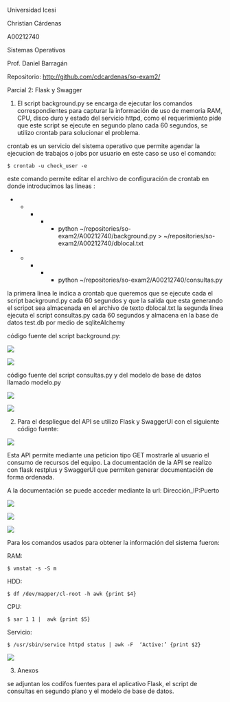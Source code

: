 Universidad Icesi

Christian Cárdenas

A00212740

Sistemas Operativos

Prof. Daniel Barragán

Repositorio: http://github.com/cdcardenas/so-exam2/

Parcial 2: Flask y Swagger


1. El script background.py se encarga de ejecutar los comandos correspondientes para capturar la información de uso de memoria RAM, CPU, disco duro y estado del servicio httpd, como el requerimiento pide que este script se ejecute en segundo plano cada 60 segundos, se utilizo crontab para solucionar el problema.

crontab es un servicio del sistema operativo que permite agendar la ejecucion de trabajos o jobs por usuario en este caso se uso el comando:

	$ crontab -u check_user -e

este comando permite editar el archivo de configuración de crontab en donde introducimos las lineas :
      
* * * * * python ~/repositories/so-exam2/A00212740/background.py > ~/repositories/so-exam2/A00212740/dblocal.txt
* * * * * python ~/repositories/so-exam2/A00212740/consultas.py

la primera linea le indica a crontab que queremos que se ejecute cada el script background.py cada 60 segundos y que la salida que esta generando el scripot sea almacenada en el archivo de texto dblocal.txt
la segunda linea ejecuta el script consultas.py cada 60 segundos y almacena en la base de datos test.db por medio de sqliteAlchemy

código fuente del script background.py: 

![][1]

![][2]


código fuente del script consultas.py y del modelo de base de datos llamado modelo.py

![][8]

![][9]

2. Para el despliegue del API se utilizo Flask y SwaggerUI con el siguiente código fuente:

![][3]

Esta API permite mediante una peticion tipo GET mostrarle al usuario el consumo de recursos del equipo. La documentación de la API se realizo con  flask restplus y SwaggerUI que permiten generar documentación de forma ordenada.

A la documentación se puede acceder mediante la url: Dirección_IP:Puerto 

![][6]

![][4]

![][5]

Para los comandos usados para obtener la información del sistema fueron:

RAM: 

	$ vmstat -s -S m 
HDD: 

	$ df /dev/mapper/cl-root -h awk {print $4}
CPU: 

	$ sar 1 1 |  awk {print $5}
Servicio: 

	$ /usr/sbin/service httpd status | awk -F  ‘Active:’ {print $2}

![][7]

3. Anexos

se adjuntan los codifos fuentes para el aplicativo Flask, el script de consultas en segundo plano y el modelo de base de datos.



[1]: images/1.png
[2]: images/2.png
[3]: images/3.png
[4]: images/4.png
[5]: images/5.png
[6]: images/6.png
[7]: images/7.png
[8]: images/db1.png
[9]: images/db2.png

